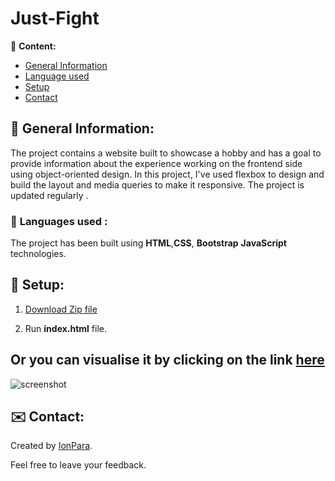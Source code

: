# Just-Fight

📃 **Content:**
- [General Information ](#General-Information)
- [Language used](#languages)
- [Setup](#setup)
- [Contact](#contact)

 ## 📑 General Information:
The project contains a website built to showcase a hobby and has a goal to provide information about the experience working on the frontend side using object-oriented design. In this project, I've used flexbox to design and build the layout and media queries to make it responsive. The project is updated regularly .

### 🔣 <a id="languages">Languages used </a>:

The project has been built using **HTML**,**CSS**, **Bootstrap** **JavaScript** technologies.

## 📘 <a id="setup">Setup</a>:

1. [Download Zip file](https://github.com/IonPara/Just-Fight-Company-Page/archive/refs/heads/main.zip)

2. Run **index.html** file.

## Or you can visualise it by clicking on the link [here](https://ionpara.github.io/Just-Fight/)

![screenshot](https://user-images.githubusercontent.com/84988051/223179788-c8f32b26-dd06-4dd4-a3d3-ec2aab5cabea.png)

## ✉️ <a id="contact">Contact</a>:

Created by [IonPara](https://github.com/IonPara).

Feel free to leave your feedback.


